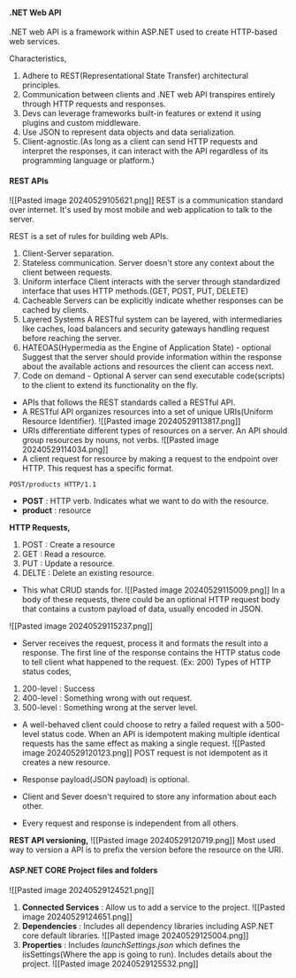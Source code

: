 #### .NET Web API
.NET web API is a framework within ASP.NET used to create HTTP-based web services. 

Characteristics,
1. Adhere to REST(Representational State Transfer) architectural principles.
2. Communication between clients and .NET web API transpires entirely through HTTP requests and responses. 
3. Devs can leverage frameworks built-in features or extend it using plugins and custom middleware.
4. Use JSON to represent data objects and data serialization.
5. Client-agnostic.(As long as a client can send HTTP requests and interpret the responses, it can interact with the API regardless of its programming language or platform.)

#### REST APIs
![[Pasted image 20240529105621.png]]
REST is a communication standard over internet. It's used by most mobile and web application to talk to the server. 

REST is a set of rules for building web APIs.
1. Client-Server separation.
2. Stateless communication.
	Server doesn't store any context about the client between requests. 
3. Uniform interface
	Client interacts with the server through standardized interface that uses HTTP methods.(GET, POST, PUT, DELETE)
4. Cacheable
	Servers can be explicitly indicate whether responses can be cached by clients.
5. Layered Systems
	A RESTful system can be layered, with intermediaries like caches, load balancers and security gateways handling request before reaching the server. 
6. HATEOAS(Hypermedia as the Engine of Application State) - optional
	Suggest that the server should provide information within the response about the available actions and resources the client can access next. 
7. Code on demand - Optional
	A server can send executable code(scripts) to the client to extend its functionality on the fly. 

- APIs that follows the REST standards called a RESTful API.
- A RESTful API organizes resources into a set of unique URIs(Uniform Resource Identifier). 
![[Pasted image 20240529113817.png]]
- URIs differentiate different types of resources on a server. 
An API should group resources by nouns, not verbs.
![[Pasted image 20240529114034.png]]
- A client request for resource by making a request to the endpoint over HTTP. This request has a specific format.
```http
POST/products HTTP/1.1
```
- **POST** : HTTP verb. Indicates what we want to do with the resource. 
- **product** : resource

**HTTP Requests,**
1. POST : Create a resource
2. GET : Read a resource.
3. PUT : Update a resource.
4. DELTE : Delete an existing resource.
- This what CRUD stands for.
![[Pasted image 20240529115009.png]]
In a body of these requests, there could be an optional HTTP request body that contains a custom payload of data, usually encoded in JSON.

![[Pasted image 20240529115237.png]]
- Server receives the request, process it and formats the result into a response. The first line of the response contains the HTTP status code to tell client what happened to the request. (Ex: 200)
Types of HTTP status codes,
1. 200-level : Success
2. 400-level : Something wrong with out request.
3. 500-level : Something wrong at the server level.

- A well-behaved client could choose to retry a failed request with a 500-level status code. When an API is idempotent making multiple identical requests has the same effect as making a single request.
	![[Pasted image 20240529120123.png]]
	POST request is not idempotent as it creates a new resource.

- Response payload(JSON payload) is optional.
- Client and Sever doesn't required to store any information about each other. 
- Every request and response is independent from all others. 

**REST API versioning,**
![[Pasted image 20240529120719.png]]
Most used way to version a API is to prefix the version before the resource on the URI.

#### ASP.NET CORE Project files and folders
![[Pasted image 20240529124521.png]]

1. **Connected Services** : Allow us to add a service to the project. 
	![[Pasted image 20240529124651.png]]
2. **Dependencies** : Includes all dependency libraries including ASP.NET core default libraries.
	![[Pasted image 20240529125004.png]]
3. **Properties** : Includes *launchSettings.json* which defines the iisSettings(Where the app is going to run). Includes details about the project.
	![[Pasted image 20240529125532.png]]
	